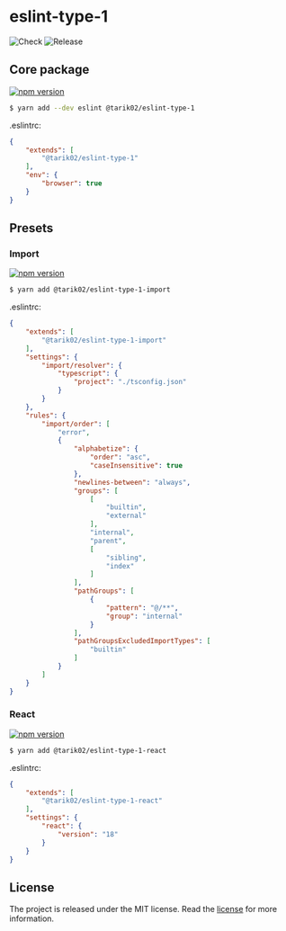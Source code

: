 # eslint-type-1

![Check](https://github.com/Tarik02/eslint-type-1/actions/workflows/check.yml/badge.svg)
![Release](https://github.com/Tarik02/eslint-type-1/actions/workflows/release.yml/badge.svg)

## Core package

[![npm version](https://badge.fury.io/js/@tarik02%2Feslint-type-1.svg)](https://badge.fury.io/js/@tarik02%2Feslint-type-1)

```bash
$ yarn add --dev eslint @tarik02/eslint-type-1
```

.eslintrc:
```json
{
    "extends": [
        "@tarik02/eslint-type-1"
    ],
    "env": {
        "browser": true
    }
}
```

## Presets


### Import

[![npm version](https://badge.fury.io/js/@tarik02%2Feslint-type-1-import.svg)](https://badge.fury.io/js/@tarik02%2Feslint-type-1-import)

```bash
$ yarn add @tarik02/eslint-type-1-import
```

.eslintrc:
```json
{
    "extends": [
        "@tarik02/eslint-type-1-import"
    ],
    "settings": {
        "import/resolver": {
            "typescript": {
                "project": "./tsconfig.json"
            }
        }
    },
    "rules": {
        "import/order": [
            "error",
            {
                "alphabetize": {
                    "order": "asc",
                    "caseInsensitive": true
                },
                "newlines-between": "always",
                "groups": [
                    [
                        "builtin",
                        "external"
                    ],
                    "internal",
                    "parent",
                    [
                        "sibling",
                        "index"
                    ]
                ],
                "pathGroups": [
                    {
                        "pattern": "@/**",
                        "group": "internal"
                    }
                ],
                "pathGroupsExcludedImportTypes": [
                    "builtin"
                ]
            }
        ]
    }
}
```


### React

[![npm version](https://badge.fury.io/js/@tarik02%2Feslint-type-1-react.svg)](https://badge.fury.io/js/@tarik02%2Feslint-type-1-react)

```bash
$ yarn add @tarik02/eslint-type-1-react
```

.eslintrc:
```json
{
    "extends": [
        "@tarik02/eslint-type-1-react"
    ],
    "settings": {
        "react": {
            "version": "18"
        }
    }
}
```


## License

The project is released under the MIT license. Read the [license](https://github.com/Tarik02/js-php-imports/blob/master/LICENSE) for more information.
